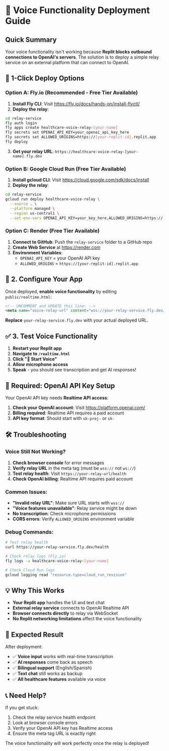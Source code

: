 # 🎤 Voice Functionality Deployment Guide

## Quick Summary

Your voice functionality isn't working because **Replit blocks outbound connections to OpenAI's servers**. The solution is to deploy a simple relay service on an external platform that can connect to OpenAI.

## 🚀 1-Click Deploy Options

### Option A: Fly.io (Recommended - Free Tier Available)

1. **Install Fly CLI**: Visit https://fly.io/docs/hands-on/install-flyctl/
2. **Deploy the relay**:
```bash
cd relay-service
fly auth login
fly apps create healthcare-voice-relay-[your-name]
fly secrets set OPENAI_API_KEY=your_openai_api_key_here
fly secrets set ALLOWED_ORIGINS=https://[your-replit-id].replit.app
fly deploy
```

3. **Get your relay URL**: `https://healthcare-voice-relay-[your-name].fly.dev`

### Option B: Google Cloud Run (Free Tier Available)

1. **Install gcloud CLI**: Visit https://cloud.google.com/sdk/docs/install
2. **Deploy the relay**:
```bash
cd relay-service
gcloud run deploy healthcare-voice-relay \
  --source . \
  --platform managed \
  --region us-central1 \
  --set-env-vars OPENAI_API_KEY=your_key_here,ALLOWED_ORIGINS=https://[your-replit-id].replit.app
```

### Option C: Render (Free Tier Available)

1. **Connect to GitHub**: Push the `relay-service` folder to a GitHub repo
2. **Create Web Service** at https://render.com
3. **Environment Variables**:
   - `OPENAI_API_KEY` = your OpenAI API key
   - `ALLOWED_ORIGINS` = `https://[your-replit-id].replit.app`

## 🔧 2. Configure Your App

Once deployed, **enable voice functionality** by editing `public/realtime.html`:

```html
<!-- UNCOMMENT and UPDATE this line: -->
<meta name="voice-relay-url" content="wss://your-relay-service.fly.dev/realtime">
```

**Replace** `your-relay-service.fly.dev` with your actual deployed URL.

## ✅ 3. Test Voice Functionality

1. **Restart your Replit app**
2. **Navigate to `/realtime.html`**
3. **Click "🎤 Start Voice"**
4. **Allow microphone access**
5. **Speak** - you should see transcription and get AI responses!

## 🔐 Required: OpenAI API Key Setup

Your OpenAI API key needs **Realtime API access**:

1. **Check your OpenAI account**: Visit https://platform.openai.com/
2. **Billing required**: Realtime API requires a paid account
3. **API key format**: Should start with `sk-proj-` or `sk-`

## 🛠️ Troubleshooting

### Voice Still Not Working?

1. **Check browser console** for error messages
2. **Verify relay URL** in the meta tag (must be `wss://` not `ws://`)
3. **Test relay health**: Visit `https://your-relay-url/health`
4. **Check OpenAI billing**: Realtime API requires paid account

### Common Issues:

- **"Invalid relay URL"**: Make sure URL starts with `wss://`
- **"Voice features unavailable"**: Relay service might be down
- **No transcription**: Check microphone permissions
- **CORS errors**: Verify `ALLOWED_ORIGINS` environment variable

### Debug Commands:

```bash
# Test relay health
curl https://your-relay-service.fly.dev/health

# Check relay logs (Fly.io)
fly logs -a healthcare-voice-relay-[your-name]

# Check Cloud Run logs
gcloud logging read "resource.type=cloud_run_revision"
```

## 💡 Why This Works

- **Your Replit app** handles the UI and text chat
- **External relay service** connects to OpenAI Realtime API  
- **Browser connects directly** to relay via WebSocket
- **No Replit networking limitations** affect the voice functionality

## 🎯 Expected Result

After deployment:
- ✅ **Voice input** works with real-time transcription
- ✅ **AI responses** come back as speech
- ✅ **Bilingual support** (English/Spanish) 
- ✅ **Text chat** still works as backup
- ✅ **All healthcare features** available via voice

## 📞 Need Help?

If you get stuck:
1. Check the relay service health endpoint
2. Look at browser console errors
3. Verify your OpenAI API key has Realtime access
4. Ensure the meta tag URL is exactly right

The voice functionality will work perfectly once the relay is deployed!